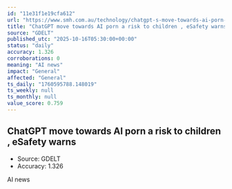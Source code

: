 ```yaml
---
id: "11e31f1e19cfa612"
url: "https://www.smh.com.au/technology/chatgpt-s-move-towards-ai-porn-a-risk-to-children-esafety-warns-20251015-p5n2qp.html"
title: "ChatGPT move towards AI porn a risk to children , eSafety warns"
source: "GDELT"
published_utc: "2025-10-16T05:30:00+00:00"
status: "daily"
accuracy: 1.326
corroborations: 0
meaning: "AI news"
impact: "General"
affected: "General"
ts_daily: "1760595788.148019"
ts_weekly: null
ts_monthly: null
value_score: 0.759
---
```

## ChatGPT move towards AI porn a risk to children , eSafety warns

- Source: GDELT
- Accuracy: 1.326

AI news
